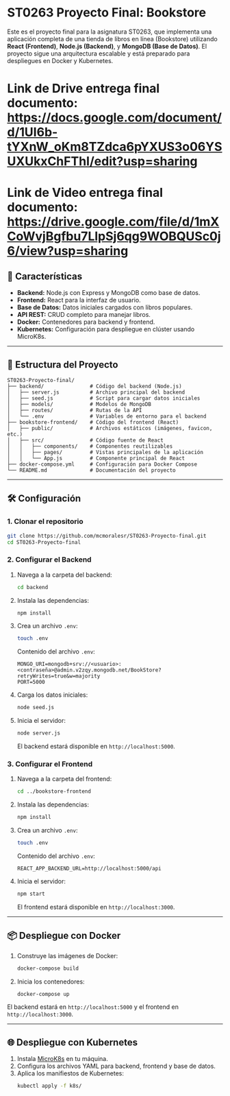# ST0263 Proyecto Final: Bookstore

Este es el proyecto final para la asignatura ST0263, que implementa una aplicación completa de una tienda de libros en línea (Bookstore) utilizando **React (Frontend)**, **Node.js (Backend)**, y **MongoDB (Base de Datos)**. El proyecto sigue una arquitectura escalable y está preparado para despliegues en Docker y Kubernetes.

# Link de Drive entrega final documento: https://docs.google.com/document/d/1UI6b-tYXnW_oKm8TZdca6pYXUS3o06YSUXUkxChFThI/edit?usp=sharing

# Link de Video entrega final documento: https://drive.google.com/file/d/1mXCoWvjBgfbu7LlpSj6qg9WOBQUSc0j6/view?usp=sharing

## 🚀 Características

- **Backend:** Node.js con Express y MongoDB como base de datos.
- **Frontend:** React para la interfaz de usuario.
- **Base de Datos:** Datos iniciales cargados con libros populares.
- **API REST:** CRUD completo para manejar libros.
- **Docker:** Contenedores para backend y frontend.
- **Kubernetes:** Configuración para despliegue en clúster usando MicroK8s.

---

## 📂 Estructura del Proyecto

```
ST0263-Proyecto-final/
├── backend/               # Código del backend (Node.js)
│   ├── server.js          # Archivo principal del backend
│   ├── seed.js            # Script para cargar datos iniciales
│   ├── models/            # Modelos de MongoDB
│   ├── routes/            # Rutas de la API
│   └── .env               # Variables de entorno para el backend
├── bookstore-frontend/    # Código del frontend (React)
│   ├── public/            # Archivos estáticos (imágenes, favicon, etc.)
│   ├── src/               # Código fuente de React
│   │   ├── components/    # Componentes reutilizables
│   │   ├── pages/         # Vistas principales de la aplicación
│   │   └── App.js         # Componente principal de React
├── docker-compose.yml     # Configuración para Docker Compose
└── README.md              # Documentación del proyecto
```

---

## 🛠️ Configuración

### **1. Clonar el repositorio**
```bash
git clone https://github.com/mcmoralesr/ST0263-Proyecto-final.git
cd ST0263-Proyecto-final
```

### **2. Configurar el Backend**
1. Navega a la carpeta del backend:
   ```bash
   cd backend
   ```
2. Instala las dependencias:
   ```bash
   npm install
   ```
3. Crea un archivo `.env`:
   ```bash
   touch .env
   ```
   Contenido del archivo `.env`:
   ```env
   MONGO_URI=mongodb+srv://<usuario>:<contraseña>@admin.v2zqy.mongodb.net/BookStore?retryWrites=true&w=majority
   PORT=5000
   ```

4. Carga los datos iniciales:
   ```bash
   node seed.js
   ```

5. Inicia el servidor:
   ```bash
   node server.js
   ```
   El backend estará disponible en `http://localhost:5000`.

### **3. Configurar el Frontend**
1. Navega a la carpeta del frontend:
   ```bash
   cd ../bookstore-frontend
   ```
2. Instala las dependencias:
   ```bash
   npm install
   ```
3. Crea un archivo `.env`:
   ```bash
   touch .env
   ```
   Contenido del archivo `.env`:
   ```env
   REACT_APP_BACKEND_URL=http://localhost:5000/api
   ```

4. Inicia el servidor:
   ```bash
   npm start
   ```
   El frontend estará disponible en `http://localhost:3000`.

---

## 📦 Despliegue con Docker

1. Construye las imágenes de Docker:
   ```bash
   docker-compose build
   ```

2. Inicia los contenedores:
   ```bash
   docker-compose up
   ```

El backend estará en `http://localhost:5000` y el frontend en `http://localhost:3000`.

---

## 🌐 Despliegue con Kubernetes

1. Instala [MicroK8s](https://microk8s.io/) en tu máquina.
2. Configura los archivos YAML para backend, frontend y base de datos.
3. Aplica los manifiestos de Kubernetes:
   ```bash
   kubectl apply -f k8s/
   ```
